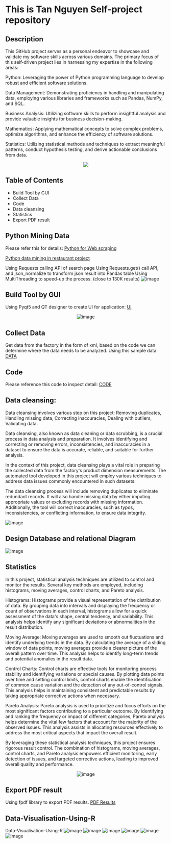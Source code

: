 # This is Tan Nguyen Self-project repository

## Description

This GitHub project serves as a personal endeavor to showcase and validate my software skills across various domains. The primary focus of this self-driven project lies in harnessing my expertise in the following areas:

Python: Leveraging the power of Python programming language to develop robust and efficient software solutions.

Data Management: Demonstrating proficiency in handling and manipulating data, employing various libraries and frameworks such as Pandas, NumPy, and SQL.

Business Analysis: Utilizing software skills to perform insightful analysis and provide valuable insights for business decision-making.

Mathematics: Applying mathematical concepts to solve complex problems, optimize algorithms, and enhance the efficiency of software solutions.

Statistics: Utilizing statistical methods and techniques to extract meaningful patterns, conduct hypothesis testing, and derive actionable conclusions from data.

<p align="center">
  <img src="https://github.com/TanNguyen0108/Data-Project/">
</p>

## Table of Contents

- Build Tool by GUI
- Collect Data
- Code
- Data cleansing
- Statistics
- Export PDF result

## Python Mining Data

Please refer this for details: [Python for Web scraping](https://github.com/TanNguyen0108/Data-Project/tree/main/Python%20-%20Web%20scraping)

[Python data mining in restaurant project](https://github.com/TanNguyen0108/Data-Project/tree/main/HCM%20Foodstore%20and%20Customer%20Insights/Python%20-%20Data%20Crawling)

Using Requests calling API of search page
Using Requests.get() call API, and json_normalize to transform json result into Pandas table
Using MultiThreading to speed-up the process. (close to 130K results)
![image](https://github.com/TanNguyen0108/Data-Project/assets/109364182/25f8f611-96bf-46b9-bf1c-089a35a9ccd9)


## Build Tool by GUI

Using Pyqt5 and QT designer to create UI for application: [UI](https://github.com/TanNguyen0108/Data-Project/tree/main/Machine%20Tolerance%20Data%20Analyzing%20for%20Batch%20Manufacturing/UI)
<p align="center">
  <img src="https://github.com/TanNguyen0108/Data-Project/assets/109364182/f6722bce-3838-4f1b-9600-9ad0a77b2b20" alt="image">
</p>

## Collect Data

Get data from the factory in the form of xml, based on the code we can determine where the data needs to be analyzed. Using this sample data: [DATA](https://github.com/TanNguyen0108/Data-Project/tree/main/Machine%20Tolerance%20Data%20Analyzing%20for%20Batch%20Manufacturing/DATA)

## Code

Please reference this code to inspect detail: [CODE](https://github.com/TanNguyen0108/Data-Project/blob/main/Machine%20Tolerance%20Data%20Analyzing%20for%20Batch%20Manufacturing/Main_Code.py)

## Data cleansing:

Data cleansing involves various step on this project: Removing duplicates, Handling missing data, Correcting inaccuracies, Dealing with outliers, Validating data.

Data cleansing, also known as data cleaning or data scrubbing, is a crucial process in data analysis and preparation. It involves identifying and correcting or removing errors, inconsistencies, and inaccuracies in a dataset to ensure the data is accurate, reliable, and suitable for further analysis.

In the context of this project, data cleansing plays a vital role in preparing the collected data from the factory's product dimension measurements. The automated tool developed in this project will employ various techniques to address data issues commonly encountered in such datasets.

The data cleansing process will include removing duplicates to eliminate redundant records. It will also handle missing data by either imputing appropriate values or excluding records with missing information. Additionally, the tool will correct inaccuracies, such as typos, inconsistencies, or conflicting information, to ensure data integrity.

![image](https://github.com/TanNguyen0108/Data-Project/assets/109364182/4dc9db5b-d3f8-4c88-9767-5065a16b4fad)

## Design Database and relational Diagram

![image](https://github.com/TanNguyen0108/Data-Project/assets/109364182/42b9beb4-059e-4008-be2d-fdb541127e09)


## Statistics

In this project, statistical analysis techniques are utilized to control and monitor the results. Several key methods are employed, including histograms, moving averages, control charts, and Pareto analysis.

Histograms: Histograms provide a visual representation of the distribution of data. By grouping data into intervals and displaying the frequency or count of observations in each interval, histograms allow for a quick assessment of the data's shape, central tendency, and variability. This analysis helps identify any significant deviations or abnormalities in the result distribution.

Moving Average: Moving averages are used to smooth out fluctuations and identify underlying trends in the data. By calculating the average of a sliding window of data points, moving averages provide a clearer picture of the overall pattern over time. This analysis helps to identify long-term trends and potential anomalies in the result data.

Control Charts: Control charts are effective tools for monitoring process stability and identifying variations or special causes. By plotting data points over time and setting control limits, control charts enable the identification of common cause variation and the detection of any out-of-control signals. This analysis helps in maintaining consistent and predictable results by taking appropriate corrective actions when necessary.

Pareto Analysis: Pareto analysis is used to prioritize and focus efforts on the most significant factors contributing to a particular outcome. By identifying and ranking the frequency or impact of different categories, Pareto analysis helps determine the vital few factors that account for the majority of the observed issues. This analysis assists in allocating resources effectively to address the most critical aspects that impact the overall result.

By leveraging these statistical analysis techniques, this project ensures rigorous result control. The combination of histograms, moving averages, control charts, and Pareto analysis empowers efficient monitoring, early detection of issues, and targeted corrective actions, leading to improved overall quality and performance.

<p align="center">
  <img src="https://github.com/TanNguyen0108/Data-Project/assets/109364182/55c46833-8e45-400b-a527-b92469dad98e" alt="image">
</p>

## Export PDF result

Using fpdf library to export PDF results. [PDF Results](https://github.com/TanNguyen0108/Data-Project/blob/main/Machine%20Tolerance%20Data%20Analyzing%20for%20Batch%20Manufacturing/Report%20Results.pdf)


## Data-Visualisation-Using-R

Data-Visualisation-Using-R
![image](https://github.com/TanNguyen0108/Data-Project/assets/109364182/32cf27a7-df2c-46cd-9830-9714c94699d8)
![image](https://github.com/TanNguyen0108/Data-Project/assets/109364182/6176a627-12c8-47dc-8e7b-f429e70b0093)
![image](https://github.com/TanNguyen0108/Data-Project/assets/109364182/1d538c48-c2b4-4183-b20b-ce1546f3586b)
![image](https://github.com/TanNguyen0108/Data-Project/assets/109364182/e44ab9d1-177b-43d3-973d-ebd953736dd6)
![image](https://github.com/TanNguyen0108/Data-Project/assets/109364182/756f5717-aa6c-456f-afc8-a2aaed328f64)
![image](https://github.com/TanNguyen0108/Data-Project/assets/109364182/f921ee78-1ca3-4f11-b5d4-fd02c0b11da5)




